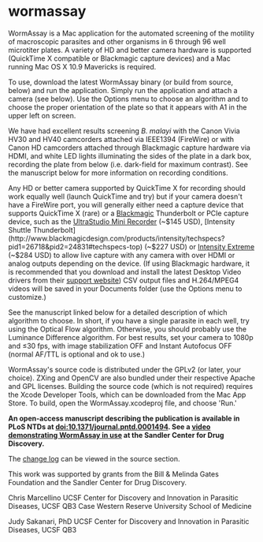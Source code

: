 # wormassay

WormAssay is a Mac application for the automated screening of the motility of macroscopic parasites and other organisms in 6 through 96 well microtiter plates. A variety of HD and better camera hardware is supported (QuickTime X compatible or Blackmagic capture devices) and a Mac running Mac OS X 10.9 Mavericks is required. 

To use, download the latest WormAssay binary (or build from source, below) and run the application. Simply run the application and attach a camera (see below). Use the Options menu to choose an algorithm and to choose the proper orientation of the plate so that it appears with A1 in the upper left on screen.

We have had excellent results screening *B. malayi* with the Canon Vivia HV30 and HV40 camcorders attached via IEEE1394 (FireWire) or with Canon HD camcorders attached through Blackmagic capture hardware via HDMI, and white LED lights illuminating the sides of the plate in a dark box, recording the plate from below (i.e. dark-field for maximum contrast). See the manuscript below for more information on recording conditions. 

Any HD or better camera supported by QuickTime X for recording should work equally well (launch QuickTime and try) but if your camera doesn't have a FireWire port, you will generally either need a capture device that supports QuickTime X (rare) or a [Blackmagic](http://www.blackmagicdesign.com) Thunderbolt or PCIe capture device, such as the [UltraStudio Mini Recorder](http://www.blackmagicdesign.com/products/ultrastudiothunderbolt/techspecs/#31781) (~$145 USD), [Intensity Shuttle Thunderbolt](http://www.blackmagicdesign.com/products/intensity/techspecs?pid1=26718&pid2=24831#techspecs-top) (~$227 USD) or [Intensity Extreme](http://www.blackmagicdesign.com/products/intensity/techspecs?pid1=26718&pid2=24831#techspecs-top) (~$284 USD) to allow live capture with any camera with over HDMI or analog outputs depending on the device. (If using Blackmagic hardware, it is recommended that you download and install the latest Desktop Video drivers from their [support website](http://www.blackmagicdesign.com/support)) CSV output files and H.264/MPEG4 videos will be saved in your Documents folder (use the Options menu to customize.) 

See the manuscript linked below for a detailed description of which algorithm to choose. In short, if you have a single parasite in each well, try using the Optical Flow algorithm. Otherwise, you should probably use the Luminance Difference algorithm. For best results, set your camera to 1080p and ≤30 fps, with image stabilization OFF and Instant Autofocus OFF (normal AF/TTL is optional and ok to use.)

WormAssay's source code is distributed under the GPLv2 (or later, your choice). ZXing and OpenCV are also bundled under their respective Apache and GPL licenses. Building the source code (which is not required) requires the Xcode Developer Tools, which can be downloaded from the Mac App Store. To build, open the WormAssay.xcodeproj file, and choose 'Run.'

**An open-access manuscript describing the publication is available in PLoS NTDs at [doi:10.1371/journal.pntd.0001494](http://www.plosntds.org/article/info%3Adoi%2F10.1371%2Fjournal.pntd.0001494). See a [video demonstrating WormAssay in use](http://vimeo.com/34962651) at the Sandler Center for Drug Discovery.**

The [change log](https://github.com/chrismarcellino/wormassay/blob/master/CHANGES.txt) can be viewed in the source section.

This work was supported by grants from the Bill & Melinda Gates Foundation and the Sandler Center for Drug Discovery. 

Chris Marcellino
UCSF Center for Discovery and Innovation in Parasitic Diseases, UCSF QB3
Case Western Reserve University School of Medicine

Judy Sakanari, PhD
UCSF Center for Discovery and Innovation in Parasitic Diseases, UCSF QB3
